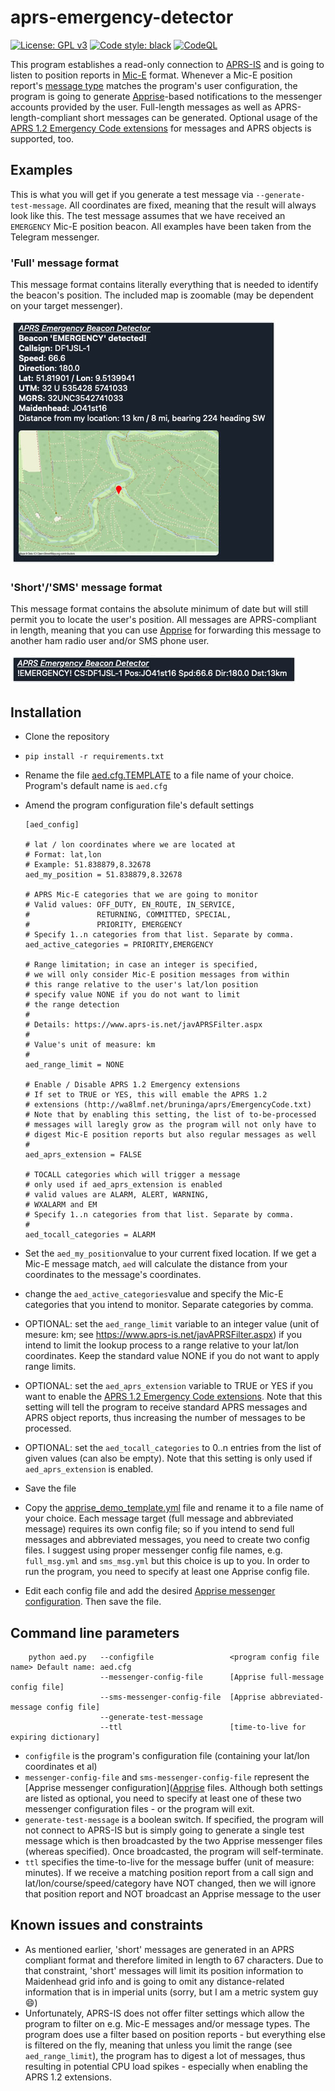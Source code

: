# aprs-emergency-detector

[![License: GPL v3](https://img.shields.io/badge/License-GPLv3-blue.svg)](https://www.gnu.org/licenses/gpl-3.0) [![Code style: black](https://img.shields.io/badge/code%20style-black-000000.svg)](https://github.com/psf/black) [![CodeQL](https://github.com/joergschultzelutter/aprs-emergency-detector/actions/workflows/codeql.yml/badge.svg)](https://github.com/joergschultzelutter/aprs-emergency-detector/actions/workflows/codeql.yml)

This program establishes a read-only connection to [APRS-IS](https://www.aprs-is.net/) and is going to listen to position reports in [Mic-E](http://www.aprs.org/aprs12/mic-e-examples.txt) format. Whenever a Mic-E position report's [message type](https://jgromes.github.io/RadioLib/group__mic__e__message__types.html) matches the program's user configuration, the program is going to generate [Apprise](https://github.com/caronc/apprise/)-based notifications to the messenger accounts provided by the user. Full-length messages as well as APRS-length-compliant short messages can be generated. Optional usage of the [APRS 1.2 Emergency Code extensions](http://wa8lmf.net/bruninga/aprs/EmergencyCode.txt) for messages and APRS objects is supported, too.

## Examples
This is what you will get if you generate a test message via ```--generate-test-message```. All coordinates are fixed, meaning that the result will always look like this. The test message assumes that we have received an ```EMERGENCY``` Mic-E position beacon. All examples have been taken from the Telegram messenger.

### 'Full' message format
This message format contains literally everything that is needed to identify the beacon's position. The included map is zoomable (may be dependent on your target messenger).

![Demo](img/test_message_full.jpg)

### 'Short'/'SMS' message format
This message format contains the absolute minimum of date but will still permit you to locate the user's position. All messages are APRS-compliant in length, meaning that you can use [Apprise](https://github.com/caronc/apprise/) for forwarding this message to another ham radio user and/or SMS phone user.

![Demo](img/test_message_short.jpg)

## Installation

- Clone the repository
- ```pip install -r requirements.txt```
- Rename the file [aed.cfg.TEMPLATE](https://github.com/joergschultzelutter/aprs-emergency-detector/blob/master/src/aed.cfg.TEMPLATE) to a file name of your choice. Program's default name is ```aed.cfg```
- Amend the program configuration file's default settings

      [aed_config]
      
      # lat / lon coordinates where we are located at
      # Format: lat,lon
      # Example: 51.838879,8.32678
      aed_my_position = 51.838879,8.32678
      
      # APRS Mic-E categories that we are going to monitor
      # Valid values: OFF_DUTY, EN_ROUTE, IN_SERVICE,
      #               RETURNING, COMMITTED, SPECIAL,
      #               PRIORITY, EMERGENCY
      # Specify 1..n categories from that list. Separate by comma.
      aed_active_categories = PRIORITY,EMERGENCY
      
      # Range limitation; in case an integer is specified,
      # we will only consider Mic-E position messages from within
      # this range relative to the user's lat/lon position
      # specify value NONE if you do not want to limit
      # the range detection
      #
      # Details: https://www.aprs-is.net/javAPRSFilter.aspx
      #
      # Value's unit of measure: km
      #
      aed_range_limit = NONE

      # Enable / Disable APRS 1.2 Emergency extensions
      # If set to TRUE or YES, this will emable the APRS 1.2
      # extensions (http://wa8lmf.net/bruninga/aprs/EmergencyCode.txt)
      # Note that by enabling this setting, the list of to-be-processed
      # messages will laregly grow as the program will not only have to
      # digest Mic-E position reports but also regular messages as well
      #
      aed_aprs_extension = FALSE
      
      # TOCALL categories which will trigger a message
      # only used if aed_aprs_extension is enabled
      # valid values are ALARM, ALERT, WARNING,
      # WXALARM and EM
      # Specify 1..n categories from that list. Separate by comma.
      #
      aed_tocall_categories = ALARM

- Set the ```aed_my_position```value to your current fixed location. If we get a Mic-E message match, ```aed``` will calculate the distance from your coordinates to the message's coordinates. 
- change the ```aed_active_categories```value and specify the Mic-E categories that you intend to monitor. Separate categories by comma.
- OPTIONAL: set the ```aed_range_limit``` variable to an integer value (unit of mesure: km; see https://www.aprs-is.net/javAPRSFilter.aspx) if you intend to limit the lookup process to a range relative to your lat/lon coordinates. Keep the standard value NONE if you do not want to apply range limits.
- OPTIONAL: set the ```aed_aprs_extension``` variable to TRUE or YES if you want to enable the [APRS 1.2 Emergency Code extensions](http://wa8lmf.net/bruninga/aprs/EmergencyCode.txt). Note that this setting will tell the program to receive standard APRS messages and APRS object reports, thus increasing the number of messages to be processed.
- OPTIONAL: set the ```aed_tocall_categories``` to 0..n entries from the list of given values (can also be empty). Note that this setting is only used if ```aed_aprs_extension``` is enabled.
- Save the file
- Copy the [apprise_demo_template.yml](https://github.com/joergschultzelutter/aprs-emergency-detector/blob/master/src/apprise_demo_template.yml) file and rename it to a file name of your choice. Each message target (full message and abbreviated message) requires its own config file; so if you intend to send full messages and abbreviated messages, you need to create two config files. I suggest using proper messenger config file names, e.g. ```full_msg.yml``` and ```sms_msg.yml``` but this choice is up to you. In order to run the program, you need to specify at least one Apprise config file.
- Edit each config file and add the desired [Apprise messenger configuration](https://github.com/caronc/apprise/). Then save the file.

## Command line parameters

        python aed.py   --configfile                 <program config file name> Default name: aed.cfg
                        --messenger-config-file      [Apprise full-message config file]
                        --sms-messenger-config-file  [Apprise abbreviated-message config file]
                        --generate-test-message
                        --ttl                        [time-to-live for expiring dictionary]

- ```configfile``` is the program's configuration file (containing your lat/lon coordinates et al)
- ```messenger-config-file``` and ```sms-messenger-config-file``` represent the [Apprise messenger configuration]([Apprise](https://github.com/caronc/apprise/) files. Although both settings are listed as optional, you need to specify at least one of these two messenger configuration files - or the program will exit.
- ```generate-test-message``` is a boolean switch. If specified, the program will not connect to APRS-IS but is simply going to generate a single test message which is then broadcasted by the two Apprise messenger files (whereas specified). Once broadcasted, the program will self-terminate.
- ```ttl``` specifies the time-to-live for the message buffer (unit of measure: minutes). If we receive a matching position report from a call sign and lat/lon/course/speed/category have NOT changed, then we will ignore that position report and NOT broadcast an Apprise message to the user

## Known issues and constraints

- As mentioned earlier, 'short' messages are generated in an APRS compliant format and therefore limited in length to 67 characters. Due to that constraint, 'short' messages will limit its position information to Maidenhead grid info and is going to omit any distance-related information that is in imperial units (sorry, but I am a metric system guy 😄)
- Unfortunately, APRS-IS does not offer filter settings which allow the program to filter on e.g. Mic-E messages and/or message types. The program does use a filter based on position reports - but everything else is filtered on the fly, meaning that unless you limit the range (see ```aed_range_limit```), the program has to digest a lot of messages, thus resulting in potential CPU load spikes - especially when enabling the APRS 1.2 extensions.
